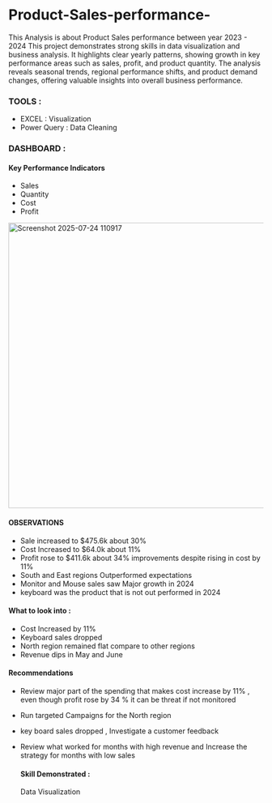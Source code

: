 # Product-Sales-performance-
This Analysis is about Product Sales performance between year 2023 - 2024
This project demonstrates strong skills in data visualization and business analysis. It highlights clear yearly patterns, showing growth in key performance areas such as sales, profit, and product quantity. The analysis reveals seasonal trends, regional performance shifts, and product demand changes, offering valuable insights into overall business performance. 

### **TOOLS :**
- EXCEL : Visualization
- Power Query : Data Cleaning
  
### **DASHBOARD :**
 ####  **Key Performance Indicators**
  - Sales
  - Quantity
  - Cost
  - Profit
  <img width="1157" height="564" alt="Screenshot 2025-07-24 110917" src="https://github.com/user-attachments/assets/e4ec4040-8af3-484a-b90a-ed6eaa0717bb" />
  
#### OBSERVATIONS
 - Sale increased to $475.6k about 30%
 - Cost Increased to $64.0k about 11%
 - Profit rose to $411.6k about 34% improvements despite rising in cost by 11% 
 - South and East regions Outperformed expectations 
- Monitor and Mouse sales saw Major growth in 2024 
- keyboard was the product that is not out performed in 2024 


#### What to look into :
- Cost Increased by 11% 
- Keyboard sales dropped 
- North region remained flat compare to other regions 
- Revenue dips in May and June 

#### Recommendations 
- Review major part of the spending that makes cost increase by 11% , even though profit rose by 34 % it can be threat if not monitored 
- Run targeted Campaigns for the North region
- key board sales dropped , Investigate a customer feedback 
- Review what worked for months with high revenue and Increase the strategy for months with low sales

  #### Skill Demonstrated :
  Data Visualization
